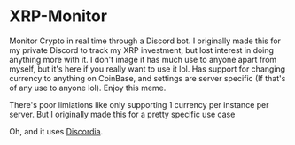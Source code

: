 # XRP-Monitor
Monitor Crypto in real time through a Discord bot.
I originally made this for my private Discord to track my XRP investment, but lost interest in doing anything more with it. I don't image it has much use to anyone apart from myself, but it's here if you really want to use it lol. Has support for changing currency to anything on CoinBase, and settings are server specific (If that's of any use to anyone lol). Enjoy this meme.


There's poor limiations like only supporting 1 currency per instance per server. But I originally made this for a pretty specific use case


Oh, and it uses [Discordia](https://github.com/SinisterRectus/Discordia).
